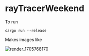 # rayTracerWeekend

To run

    cargo run --release

Makes images like 

![render_1705768170](https://github.com/jmikkola/weekend_ray_tracer/assets/200415/ed3feb50-1452-4578-b12e-4b554ca507cf)

